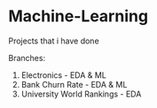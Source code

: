 # Machine-Learning
Projects that i have done

Branches:
1. Electronics - EDA & ML
2. Bank Churn Rate - EDA & ML
3. University World Rankings - EDA
